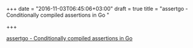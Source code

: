 +++
date = "2016-11-03T06:45:06+03:00"
draft = true
title = "assertgo - Conditionally compiled assertions in Go "

+++

<p><a href="https://t.co/4T3MiOfh3P">assertgo - Conditionally compiled assertions in Go </a></p>
